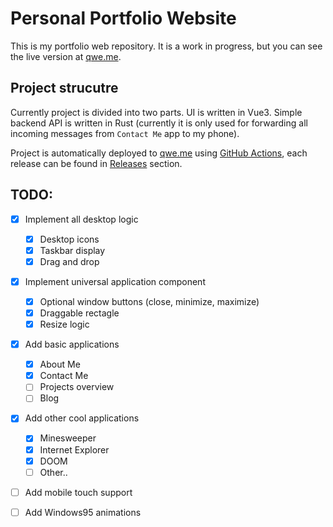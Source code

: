# Personal Portfolio Website

This is my portfolio web repository. It is a work in progress, but you can see the live version at [qwe.me](https://qwe.me/).

## Project strucutre

Currently project is divided into two parts. UI is written in Vue3. Simple backend API is written in Rust (currently it is only used for forwarding all incoming messages from `Contact Me` app to my phone).

Project is automatically deployed to [qwe.me](https://qwe.me/) using [GitHub Actions](https://github.com/features/actions), each release can be found in [Releases](https://github.com/dk731/portfolio-web/releases) section.

## TODO:

- [x] Implement all desktop logic

  - [x] Desktop icons
  - [x] Taskbar display
  - [x] Drag and drop

- [x] Implement universal application component

  - [x] Optional window buttons (close, minimize, maximize)
  - [x] Draggable rectagle
  - [x] Resize logic

- [x] Add basic applications

  - [x] About Me
  - [x] Contact Me
  - [ ] Projects overview
  - [ ] Blog

- [x] Add other cool applications

  - [x] Minesweeper
  - [x] Internet Explorer
  - [x] DOOM
  - [ ] Other..

- [ ] Add mobile touch support

- [ ] Add Windows95 animations
